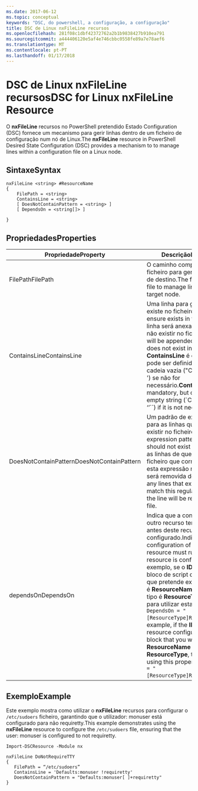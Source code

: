 ```yaml
---
ms.date: 2017-06-12
ms.topic: conceptual
keywords: "DSC, do powershell, a configuração, a configuração"
title: DSC de Linux nxFileLine recursos
ms.openlocfilehash: 281f08c1dbf42372762a2b1b9838427b910ea791
ms.sourcegitcommit: a444406120e5af4e746cbbc0558fe89a7e78aef6
ms.translationtype: MT
ms.contentlocale: pt-PT
ms.lasthandoff: 01/17/2018
---
```

# <a name="dsc-for-linux-nxfileline-resource"></a><span data-ttu-id="3e771-103">DSC de Linux nxFileLine recursos</span><span class="sxs-lookup"><span data-stu-id="3e771-103">DSC for Linux nxFileLine Resource</span></span>

<span data-ttu-id="3e771-104">O **nxFileLine** recursos no PowerShell pretendido Estado Configuration (DSC) fornece um mecanismo para gerir linhas dentro de um ficheiro de configuração num nó de Linux.</span><span class="sxs-lookup"><span data-stu-id="3e771-104">The **nxFileLine** resource in PowerShell Desired State Configuration (DSC) provides a mechanism to to manage lines within a configuration file on a Linux node.</span></span>

## <a name="syntax"></a><span data-ttu-id="3e771-105">Sintaxe</span><span class="sxs-lookup"><span data-stu-id="3e771-105">Syntax</span></span>

```
nxFileLine <string> #ResourceName
{
    FilePath = <string>
    ContainsLine = <string>
    [ DoesNotContainPattern = <string> ]
    [ DependsOn = <string[]> ]

}
```

## <a name="properties"></a><span data-ttu-id="3e771-106">Propriedades</span><span class="sxs-lookup"><span data-stu-id="3e771-106">Properties</span></span>

|  <span data-ttu-id="3e771-107">Propriedade</span><span class="sxs-lookup"><span data-stu-id="3e771-107">Property</span></span> |  <span data-ttu-id="3e771-108">Descrição</span><span class="sxs-lookup"><span data-stu-id="3e771-108">Description</span></span> | 
|---|---|
| <span data-ttu-id="3e771-109">FilePath</span><span class="sxs-lookup"><span data-stu-id="3e771-109">FilePath</span></span>| <span data-ttu-id="3e771-110">O caminho completo para o ficheiro para gerir linhas no nó de destino.</span><span class="sxs-lookup"><span data-stu-id="3e771-110">The full path to the file to manage lines in on the target node.</span></span>| 
| <span data-ttu-id="3e771-111">ContainsLine</span><span class="sxs-lookup"><span data-stu-id="3e771-111">ContainsLine</span></span>| <span data-ttu-id="3e771-112">Uma linha para garantir que existe no ficheiro.</span><span class="sxs-lookup"><span data-stu-id="3e771-112">A line to ensure exists in the file.</span></span> <span data-ttu-id="3e771-113">Esta linha será anexada ao ficheiro se não existir no ficheiro.</span><span class="sxs-lookup"><span data-stu-id="3e771-113">This line will be appended to the file if it does not exist in the file.</span></span> <span data-ttu-id="3e771-114">**ContainsLine** é obrigatório, mas pode ser definido como uma cadeia vazia ("ContainsLine = ' ') se não for necessário.</span><span class="sxs-lookup"><span data-stu-id="3e771-114">**ContainsLine** is mandatory, but can be set to an empty string (\`ContainsLine = ‘’\`\`) if it is not needed.</span></span>| 
| <span data-ttu-id="3e771-115">DoesNotContainPattern</span><span class="sxs-lookup"><span data-stu-id="3e771-115">DoesNotContainPattern</span></span>| <span data-ttu-id="3e771-116">Um padrão de expressão regular para as linhas que não deve existir no ficheiro.</span><span class="sxs-lookup"><span data-stu-id="3e771-116">A regular expression pattern for lines that should not exist in the file.</span></span> <span data-ttu-id="3e771-117">Para as linhas de que existe no ficheiro que correspondem a esta expressão regular, a linha será removida do ficheiro.</span><span class="sxs-lookup"><span data-stu-id="3e771-117">For any lines that exist in the file that match this regular expression, the line will be removed from the file.</span></span>| 
| <span data-ttu-id="3e771-118">dependsOn</span><span class="sxs-lookup"><span data-stu-id="3e771-118">DependsOn</span></span> | <span data-ttu-id="3e771-119">Indica que a configuração de outro recurso tem de executar antes deste recurso é configurado.</span><span class="sxs-lookup"><span data-stu-id="3e771-119">Indicates that the configuration of another resource must run before this resource is configured.</span></span> <span data-ttu-id="3e771-120">Por exemplo, se o **ID** do recurso de bloco de script de configuração que pretende executar primeiro é **ResourceName** e o respetivo tipo é **ResourceType**, a sintaxe para utilizar esta a propriedade é `DependsOn = "[ResourceType]ResourceName"`.</span><span class="sxs-lookup"><span data-stu-id="3e771-120">For example, if the **ID** of the resource configuration script block that you want to run first is **ResourceName** and its type is **ResourceType**, the syntax for using this property is `DependsOn = "[ResourceType]ResourceName"`.</span></span>| 

## <a name="example"></a><span data-ttu-id="3e771-121">Exemplo</span><span class="sxs-lookup"><span data-stu-id="3e771-121">Example</span></span>

<span data-ttu-id="3e771-122">Este exemplo mostra como utilizar o **nxFileLine** recursos para configurar o `/etc/sudoers` ficheiro, garantindo que o utilizador: monuser está configurado para não requiretty.</span><span class="sxs-lookup"><span data-stu-id="3e771-122">This example demonstrates using the **nxFileLine** resource to configure the `/etc/sudoers` file, ensuring that the user: monuser is configured to not requiretty.</span></span>

```
Import-DSCResource -Module nx 

nxFileLine DoNotRequireTTY
{
   FilePath = “/etc/sudoers”
   ContainsLine = 'Defaults:monuser !requiretty'
   DoesNotContainPattern = "Defaults:monuser[ ]+requiretty"
} 
```

